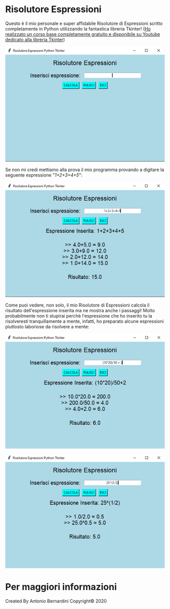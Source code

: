 # Risolutore Espressioni

Questo è il mio personale e super affidabile Risolutore di Espressioni scritto completamente in Python utilizzando la fantastica libreria Tkinter! ([Ho realizzato un corso base completamente gratuito e disponibile su Youtube dedicato alla libreria Tkinter](https://www.youtube.com/watch?v=W1De_q5ZD4E))

![](images/1.PNG)

Se non mi credi mettiamo alla prova il mio programma provando a digitare la seguente espressione "_1+2+3+4+5_":

![](images/2.PNG)

Come puoi vedere, non solo, il mio Risolutore di Espressioni calcola il risultato dell'espressione inserita ma ne mostra anche i passaggi!
Molto probabilmente non ti stupirai perchè l'espressione che ho inserito tu la risolveresti tranquillamente a mente, infatti, ho preparato alcune espressioni piuttosto laboriose da risolvere a mente:

![](images/3.PNG)

![](images/4.PNG)


# Per maggiori informazioni



Created By Antonio Bernardini Copyright© 2020
